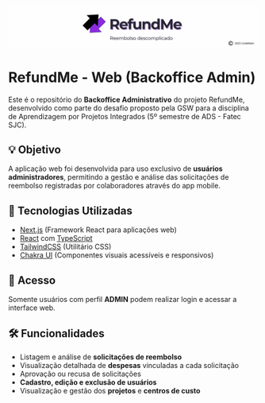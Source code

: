 ![RefundMe](docs/banner-refundme.png)

# RefundMe - Web (Backoffice Admin)

Este é o repositório do **Backoffice Administrativo** do projeto RefundMe, desenvolvido como parte do desafio proposto pela GSW para a disciplina de Aprendizagem por Projetos Integrados (5º semestre de ADS - Fatec SJC).

## 💡 Objetivo

A aplicação web foi desenvolvida para uso exclusivo de **usuários administradores**, permitindo a gestão e análise das solicitações de reembolso registradas por colaboradores através do app mobile.

## 🔧 Tecnologias Utilizadas

- [Next.js](https://nextjs.org/) (Framework React para aplicações web)
- [React](https://react.dev/) com [TypeScript](https://www.typescriptlang.org/)
- [TailwindCSS](https://tailwindcss.com/) (Utilitário CSS)
- [Chakra UI](https://chakra-ui.com/) (Componentes visuais acessíveis e responsivos)

## 🔐 Acesso

Somente usuários com perfil **ADMIN** podem realizar login e acessar a interface web.

## 🛠️ Funcionalidades

- Listagem e análise de **solicitações de reembolso**
- Visualização detalhada de **despesas** vinculadas a cada solicitação
- Aprovação ou recusa de solicitações
- **Cadastro, edição e exclusão de usuários**
- Visualização e gestão dos **projetos** e **centros de custo**
